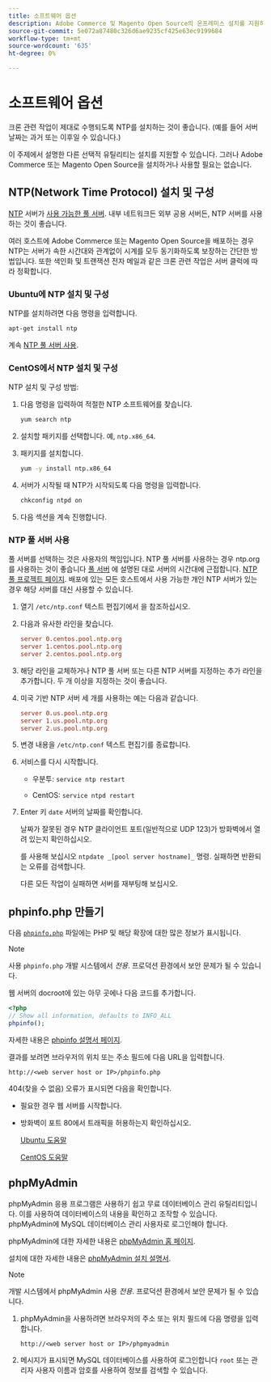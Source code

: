 ```yaml
---
title: 소프트웨어 옵션
description: Adobe Commerce 및 Magento Open Source의 온프레미스 설치를 지원하기 위해 설치할 수 있는 선택적 소프트웨어에 대해 자세히 알아보십시오.
source-git-commit: 5e072a87480c326d6ae9235cf425e63ec9199684
workflow-type: tm+mt
source-wordcount: '635'
ht-degree: 0%

---
```



# 소프트웨어 옵션

크론 관련 작업이 제대로 수행되도록 NTP를 설치하는 것이 좋습니다. (예를 들어 서버 날짜는 과거 또는 이후일 수 있습니다.)

이 주제에서 설명한 다른 선택적 유틸리티는 설치를 지원할 수 있습니다. 그러나 Adobe Commerce 또는 Magento Open Source을 설치하거나 사용할 필요는 없습니다.

## NTP(Network Time Protocol) 설치 및 구성

[NTP](https://www.ntp.org/) 서버가 [사용 가능한 풀 서버](https://www.ntppool.org/en/). 내부 네트워크든 외부 공용 서버든, NTP 서버를 사용하는 것이 좋습니다.

여러 호스트에 Adobe Commerce 또는 Magento Open Source을 배포하는 경우 NTP는 서버가 속한 시간대와 관계없이 시계를 모두 동기화하도록 보장하는 간단한 방법입니다. 또한 색인화 및 트랜잭션 전자 메일과 같은 크론 관련 작업은 서버 클럭에 따라 정확합니다.

### Ubuntu에 NTP 설치 및 구성

NTP를 설치하려면 다음 명령을 입력합니다.

```bash
apt-get install ntp
```

계속 [NTP 풀 서버 사용](#use-ntp-pool-servers).

### CentOS에서 NTP 설치 및 구성

NTP 설치 및 구성 방법:

1. 다음 명령을 입력하여 적절한 NTP 소프트웨어를 찾습니다.

   ```bash
   yum search ntp
   ```

1. 설치할 패키지를 선택합니다. 예, `ntp.x86_64`.

1. 패키지를 설치합니다.

   ```bash
   yum -y install ntp.x86_64
   ```

1. 서버가 시작될 때 NTP가 시작되도록 다음 명령을 입력합니다.

   ```bash
   chkconfig ntpd on
   ```

1. 다음 섹션을 계속 진행합니다.

### NTP 풀 서버 사용

풀 서버를 선택하는 것은 사용자의 책임입니다. NTP 풀 서버를 사용하는 경우 ntp.org를 사용하는 것이 좋습니다 [풀 서버](https://www.ntppool.org/en/) 에 설명된 대로 서버의 시간대에 근접합니다. [NTP 풀 프로젝트 페이지](https://www.ntppool.org/en/use.html). 배포에 있는 모든 호스트에서 사용 가능한 개인 NTP 서버가 있는 경우 해당 서버를 대신 사용할 수 있습니다.

1. 열기 `/etc/ntp.conf` 텍스트 편집기에서 을 참조하십시오.

1. 다음과 유사한 라인을 찾습니다.

   ```conf
   server 0.centos.pool.ntp.org
   server 1.centos.pool.ntp.org
   server 2.centos.pool.ntp.org
   ```

1. 해당 라인을 교체하거나 NTP 풀 서버 또는 다른 NTP 서버를 지정하는 추가 라인을 추가합니다. 두 개 이상을 지정하는 것이 좋습니다.

1. 미국 기반 NTP 서버 세 개를 사용하는 예는 다음과 같습니다.

   ```conf
   server 0.us.pool.ntp.org
   server 1.us.pool.ntp.org
   server 2.us.pool.ntp.org
   ```

1. 변경 내용을 `/etc/ntp.conf` 텍스트 편집기를 종료합니다.

1. 서비스를 다시 시작합니다.

   * 우분투: `service ntp restart`

   * CentOS: `service ntpd restart`

1. Enter 키 `date` 서버의 날짜를 확인합니다.

   날짜가 잘못된 경우 NTP 클라이언트 포트(일반적으로 UDP 123)가 방화벽에서 열려 있는지 확인하십시오.

   를 사용해 보십시오 `ntpdate _[pool server hostname]_` 명령. 실패하면 반환되는 오류를 검색합니다.

   다른 모든 작업이 실패하면 서버를 재부팅해 보십시오.

## phpinfo.php 만들기

다음 [`phpinfo.php`](https://www.php.net/manual/en/function.phpinfo.php) 파일에는 PHP 및 해당 확장에 대한 많은 정보가 표시됩니다.

>[!NOTE]
>
>사용 `phpinfo.php` 개발 시스템에서 _전용_. 프로덕션 환경에서 보안 문제가 될 수 있습니다.

웹 서버의 docroot에 있는 아무 곳에나 다음 코드를 추가합니다.

```php
<?php
// Show all information, defaults to INFO_ALL
phpinfo();
```

자세한 내용은 [phpinfo 설명서 페이지](https://www.php.net/manual/en/function.phpinfo.php).

결과를 보려면 브라우저의 위치 또는 주소 필드에 다음 URL을 입력합니다.

```http
http://<web server host or IP>/phpinfo.php
```

404(찾을 수 없음) 오류가 표시되면 다음을 확인합니다.

* 필요한 경우 웹 서버를 시작합니다.
* 방화벽이 포트 80에서 트래픽을 허용하는지 확인하십시오.

   [Ubuntu 도움말](https://help.ubuntu.com/community/UFW)

   [CentOS 도움말](https://wiki.centos.org/HowTos/Network/IPTables)

## phpMyAdmin

phpMyAdmin 응용 프로그램은 사용하기 쉽고 무료 데이터베이스 관리 유틸리티입니다. 이를 사용하여 데이터베이스의 내용을 확인하고 조작할 수 있습니다. phpMyAdmin에 MySQL 데이터베이스 관리 사용자로 로그인해야 합니다.

phpMyAdmin에 대한 자세한 내용은 [phpMyAdmin 홈 페이지](https://www.phpmyadmin.net/).

설치에 대한 자세한 내용은 [phpMyAdmin 설치 설명서](https://docs.phpmyadmin.net/en/latest/setup.html#quick-install).

>[!NOTE]
>
>개발 시스템에서 phpMyAdmin 사용 _전용_. 프로덕션 환경에서 보안 문제가 될 수 있습니다.

1. phpMyAdmin을 사용하려면 브라우저의 주소 또는 위치 필드에 다음 명령을 입력합니다.

   ```http
   http://<web server host or IP>/phpmyadmin
   ```

1. 메시지가 표시되면 MySQL 데이터베이스를 사용하여 로그인합니다 `root` 또는 관리자 사용자 이름과 암호를 사용하여 정보를 검색할 수 있습니다.
